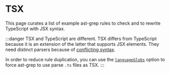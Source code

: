 # TSX

This page curates a list of example ast-grep rules to check and to rewrite TypeScript with JSX syntax.

:::danger TSX and TypeScript are different.
TSX differs from TypeScript because it is an extension of the latter that supports JSX elements.
They need distinct parsers because of [conflicting syntax](https://www.typescriptlang.org/docs/handbook/jsx.html#the-as-operator).

In order to reduce rule duplication, you can use the [`languageGlobs`](/reference/sgconfig.html#languageglobs) option to force ast-grep to use parse `.ts` files as TSX.
:::

<!--@include: ./redundant-usestate-type.md-->
<!--@include: ./avoid-jsx-short-circuit.md-->
<!--@include: ./rewrite-mobx-component.md-->
<!--@include: ./unnecessary-react-hook.md-->
<!--@include: ./reverse-react-compiler.md-->
<!--@include: ./avoid-nested-links.md-->